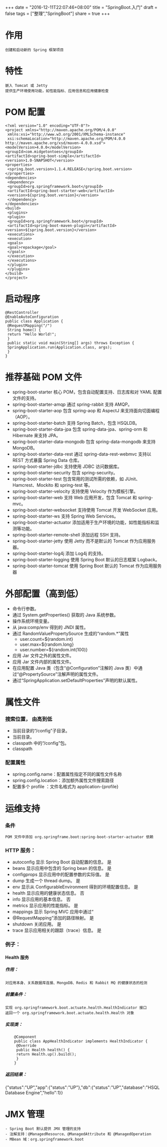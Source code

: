+++
date = "2016-12-11T22:07:46+08:00"
title = "SpringBoot.入门"
draft = false
tags = ["整理","SpringBoot"]
share = true
+++


# 作用
    创建和启动新的 Spring 框架项目
# 特性
    嵌入 Tomcat 或 Jetty
    提供生产环境使用功能，如性能指标、应用信息和应用健康检查
# POM 配置
```
<?xml version="1.0" encoding="UTF-8"?>
<project xmlns="http://maven.apache.org/POM/4.0.0"
 xmlns:xsi="http://www.w3.org/2001/XMLSchema-instance"
 xsi:schemaLocation="http://maven.apache.org/POM/4.0.0 http://maven.apache.org/xsd/maven-4.0.0.xsd">
<modelVersion>4.0.0</modelVersion>
<groupId>com.midgetontoes</groupId>
<artifactId>spring-boot-simple</artifactId>
<version>1.0-SNAPSHOT</version>
<properties>
 <spring.boot.version>1.1.4.RELEASE</spring.boot.version>
</properties>
<dependencies>
 <dependency>
 <groupId>org.springframework.boot</groupId>
 <artifactId>spring-boot-starter-web</artifactId>
 <version>${spring.boot.version}</version>
 </dependency>
</dependencies>
<build>
 <plugins>
 <plugin>
 <groupId>org.springframework.boot</groupId>
 <artifactId>spring-boot-maven-plugin</artifactId>
<version>${spring.boot.version}</version>
 <executions>
 <execution>
 <goals>
 <goal>repackage</goal>
 </goals>
 </execution>
 </executions>
 </plugin>
 </plugins>
</build>
</project>
```
# 启动程序
```
@RestController
@EnableAutoConfiguration
public class Application {
 @RequestMapping("/")
 String home() {
 return "Hello World!";
 }
 public static void main(String[] args) throws Exception {
 SpringApplication.run(Application.class, args);
 }
}
```
# 推荐基础 POM 文件
- spring-boot-starter    核心 POM，包含自动配置支持、日志库和对 YAML 配置文件的支持。
- spring-boot-starter-amqp    通过 spring-rabbit 支持 AMQP。
- spring-boot-starter-aop    包含 spring-aop 和 AspectJ 来支持面向切面编程（AOP）。
- spring-boot-starter-batch    支持 Spring Batch，包含 HSQLDB。
- spring-boot-starter-data-jpa    包含 spring-data-jpa、spring-orm 和 Hibernate 来支持 JPA。
- spring-boot-starter-data-mongodb    包含 spring-data-mongodb 来支持 MongoDB。
- spring-boot-starter-data-rest    通过 spring-data-rest-webmvc 支持以 REST 方式暴露 Spring Data 仓库。
- spring-boot-starter-jdbc    支持使用 JDBC 访问数据库。
- spring-boot-starter-security    包含 spring-security。
- spring-boot-starter-test    包含常用的测试所需的依赖，如 JUnit、Hamcrest、Mockito 和 spring-test 等。
- spring-boot-starter-velocity    支持使用 Velocity 作为模板引擎。
- spring-boot-starter-web    支持 Web 应用开发，包含 Tomcat 和 spring-mvc。
- spring-boot-starter-websocket    支持使用 Tomcat 开发 WebSocket 应用。
- spring-boot-starter-ws    支持 Spring Web Services。
- spring-boot-starter-actuator    添加适用于生产环境的功能，如性能指标和监测等功能。
- spring-boot-starter-remote-shell    添加远程 SSH 支持。
- spring-boot-starter-jetty    使用 Jetty 而不是默认的 Tomcat 作为应用服务器。
- spring-boot-starter-log4j    添加 Log4j 的支持。
- spring-boot-starter-logging    使用 Spring Boot 默认的日志框架 Logback。
- spring-boot-starter-tomcat    使用 Spring Boot 默认的 Tomcat 作为应用服务器
# 外部配置（高到低）
- 命令行参数。
- 通过 System.getProperties() 获取的 Java 系统参数。
- 操作系统环境变量。
- 从 java:comp/env 得到的 JNDI 属性。
- 通过 RandomValuePropertySource 生成的“random.*”属性
     - user.count=${random.int}
    - user.max=${random.long}
     - user.number=${random.int(100)}
- 应用 Jar 文件之外的属性文件。
- 应用 Jar 文件内部的属性文件。
- 在应用配置 Java 类（包含“@Configuration”注解的 Java 类）中通过“@PropertySource”注解声明的属性文件。
- 通过“SpringApplication.setDefaultProperties”声明的默认属性。
# 属性文件
### 搜索位置， 由高到低
- 当前目录的“/config”子目录。
- 当前目录。
- classpath 中的“/config”包。
- classpath
### 配置属性
- spring.config.name：配置属性指定不同的属性文件名称
- spring.config.location：添加额外属性文件搜索路径
- 配置多个 profile ：文件名格式为 application-{profile}
# 运维支持
### 条件
    POM 文件中添加 org.springframe.boot:spring-boot-starter-actuator 依赖
### HTTP 服务：
- autoconfig    显示 Spring Boot 自动配置的信息。    是
- beans    显示应用中包含的 Spring bean 的信息。    是
- configprops    显示应用中的配置参数的实际值。    是
- dump    生成一个 thread dump。    是
- env    显示从 ConfigurableEnvironment 得到的环境配置信息。    是
- health    显示应用的健康状态信息。    否
- info    显示应用的基本信息。    否
- metrics    显示应用的性能指标。    是
- mappings    显示 Spring MVC 应用中通过“
- @RequestMapping”添加的路径映射。    是
- shutdown    关闭应用。    是
- trace    显示应用相关的跟踪（trace）信息。    是
### 例子：
#### Health 服务
##### 作用：
    对应用本身、关系数据库连接、MongoDB、Redis 和 Rabbit MQ 的健康状态的检测
##### 前置条件：
    实现 org.springframework.boot.actuate.health.HealthIndicator 接口
    返回一个 org.springframework.boot.actuate.health.Health 对象
##### 实现类：
```
    @Component
    public class AppHealthIndicator implements HealthIndicator {
     @Override
     public Health health() {
     return Health.up().build();
     }
    }
```   
##### 返回结果：
{"status":"UP","app":{"status":"UP"},"db":{"status":"UP","database":"HSQL Database Engine","hello":1}}
# JMX 管理
    - Spring Boot 默认提供 JMX 管理的支持
    - 注解支持：@ManagedResource、@ManagedAttribute 和 @ManagedOperation
    - MBean 域：org.springframework.boot
